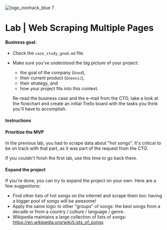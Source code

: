 ![logo_ironhack_blue 7](https://user-images.githubusercontent.com/23629340/40541063-a07a0a8a-601a-11e8-91b5-2f13e4e6b441.png)

# Lab | Web Scraping Multiple Pages

#### Business goal:

- Check the `case_study_gnod.md` file.
- Make sure you've understood the big picture of your project:

  - the goal of the company (`Gnod`),
  - their current product (`Gnoosic`),
  - their strategy, and
  - how your project fits into this context.

  Re-read the business case and the e-mail from the CTO, take a look at the flowchart and create an initial Trello board with the tasks you think you'll have to accomplish.

#### Instructions 

#### Prioritize the MVP

In the previous lab, you had to scrape data about "hot songs". It's critical to be on track with that part, as it was part of the request from the CTO.

If you couldn't finish the first lab, use this time to go back there.

#### Expand the project

If you're done, you can try to expand the project on your own. Here are a few suggestions:

- Find other lists of hot songs on the internet and scrape them too: having a bigger pool of songs will be awesome!
- Apply the same logic to other "groups" of songs: the best songs from a decade or from a country / culture / language / genre.
- Wikipedia maintains a large collection of lists of songs: https://en.wikipedia.org/wiki/Lists_of_songs
